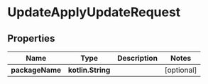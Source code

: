 
# UpdateApplyUpdateRequest

## Properties
| Name | Type | Description | Notes |
| ------------ | ------------- | ------------- | ------------- |
| **packageName** | **kotlin.String** |  |  [optional] |
